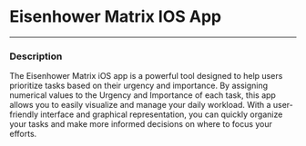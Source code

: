 # Eisenhower Matrix IOS App
---

### Description
The Eisenhower Matrix iOS app is a powerful tool designed to help users prioritize tasks based on their urgency and importance. By assigning numerical values to the Urgency and Importance of each task, this app allows you to easily visualize and manage your daily workload. With a user-friendly interface and graphical representation, you can quickly organize your tasks and make more informed decisions on where to focus your efforts.
